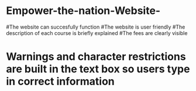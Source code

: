 # Empower-the-nation-Website-
#The website can succesfully function
#The website is user friendly
#The description of each course is briefly explained
#The fees are clearly visible
# Warnings and character restrictions are built in the text box so users type in correct information

